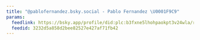 ```yaml
---
title: "@pablofernandez.bsky.social - Pablo Fernandez \U0001F9C9"
params:
  feedlink: https://bsky.app/profile/did:plc:b3fxne5lhohpaokpt3v24wla/rss
  feedid: 3232d5a858d2bee82527e427af71fb42
---
```

